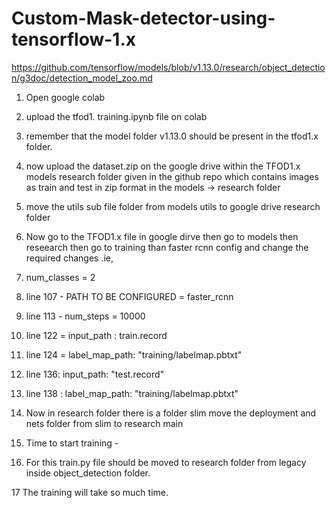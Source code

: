 # Custom-Mask-detector-using-tensorflow-1.x
https://github.com/tensorflow/models/blob/v1.13.0/research/object_detection/g3doc/detection_model_zoo.md

1. Open google colab
2. upload the tfod1. training.ipynb file on colab 
3. remember that the model folder v1.13.0 should be present in the tfod1.x folder.
4. now upload the dataset.zip on the google drive within the TFOD1.x models research folder  given in the github repo which contains images as train and test in                       zip format in the models -> research folder 
5. move the utils sub file folder from models utils to google drive research folder 
6. Now go to the TFOD1.x file in google dirve then go to models then reseearch then go to training than faster rcnn config and change the required changes .ie,

7. num_classes = 2
8. line 107  - PATH TO BE CONFIGURED = faster_rcnn
9. line 113 - num_steps = 10000
10. line 122 = input_path : train.record
11. line 124 = label_map_path: "training/labelmap.pbtxt"
12. line 136: input_path: "test.record"
13. line 138 : label_map_path: "training/labelmap.pbtxt"

14. Now in research folder there is a folder slim move the deployment and nets folder from slim to research main 

15. Time to start training -

16. For this train.py file should be moved to research folder from legacy inside object_detection folder.

17 The training will take so much time.

